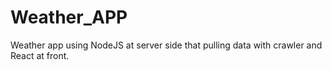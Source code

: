 # Weather_APP
Weather app using NodeJS at server side that pulling data with crawler and React at front.
